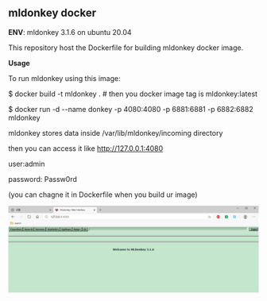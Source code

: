 ## mldonkey docker
**ENV**:  mldonkey 3.1.6 on ubuntu 20.04


This repository host the Dockerfile for building mldonkey docker image.

**Usage**

To run mldonkey using this image:

$ docker build -t mldonkey .   # then you docker image tag is mldonkey:latest

$ docker run -d --name donkey -p 4080:4080 -p 6881:6881 -p 6882:6882 mldonkey

mldonkey stores data inside /var/lib/mldonkey/incoming directory

then you can access it like http://127.0.0.1:4080

user:admin

password: Passw0rd

(you can chagne it in Dockerfile when you build ur image)

![alt text](https://github.com/cloudancer/mldonkey/blob/master/d.png)

